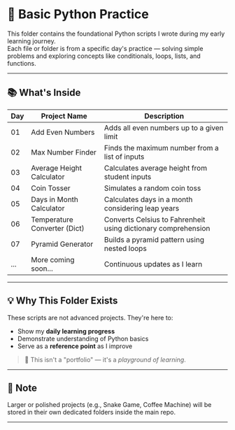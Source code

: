 # 🧠 Basic Python Practice

This folder contains the foundational Python scripts I wrote during my early learning journey.  
Each file or folder is from a specific day's practice — solving simple problems and exploring concepts like conditionals, loops, lists, and functions.

---

## 📚 What's Inside

| Day | Project Name                  | Description |
|-----|-------------------------------|-------------|
| 01  | Add Even Numbers              | Adds all even numbers up to a given limit |
| 02  | Max Number Finder             | Finds the maximum number from a list of inputs |
| 03  | Average Height Calculator     | Calculates average height from student inputs |
| 04  | Coin Tosser                   | Simulates a random coin toss |
| 05  | Days in Month Calculator      | Calculates days in a month considering leap years |
| 06  | Temperature Converter (Dict)  | Converts Celsius to Fahrenheit using dictionary comprehension |
| 07  | Pyramid Generator             | Builds a pyramid pattern using nested loops |
| ... | More coming soon...           | Continuous updates as I learn |

---

## 💡 Why This Folder Exists

These scripts are not advanced projects. They're here to:

- Show my **daily learning progress**
- Demonstrate understanding of Python basics
- Serve as a **reference point** as I improve

> 🧠 This isn't a "portfolio" — it's a *playground of learning*.

---

## 📌 Note
Larger or polished projects (e.g., Snake Game, Coffee Machine) will be stored in their own dedicated folders inside the main repo.

---
